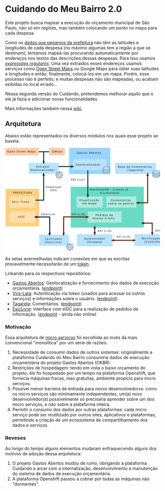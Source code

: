 # Cuidando do Meu Bairro 2.0

Este projeto busca mapear a execução do orçamento municipal de São Paulo, não só em regiões, mas também colocando um ponto no mapa para cada despesa.

Como os [dados que pegamos da prefeitura](http://orcamento.prefeitura.sp.gov.br/orcamento/execucao.html) não têm as latitudes e longitudes de cada despesa (no máximo algumas tem a região a que se destinam), tentamos mapeá-las procurando automaticamente por endereços nos textos das descrições dessas despesas.
Para isso usamos [*expressões regulares*](https://pt.wikipedia.org/wiki/Express%C3%A3o_regular).
Uma vez extraídos esses endereços usamos serviços como [Open Street Maps](http://www.openstreetmap.org) ou Google Maps para obter suas latitudes e longitudes e então, finalmente, colocá-los em um mapa.
Porém, esse processo não é perfeito, e muitas despesas não são mapeadas, ou acabam exibidas no local errado...

Nessa segunda versão do Cuidando, pretendemos melhorar aquilo que o ele já fazia e adicionar novas funcionalidades.

Mais informações também nessa [wiki](https://pt.wikiversity.org/wiki/Projeto_Cuidando_do_Meu_Bairro).


## Arquitetura

Abaixo estão representados os diversos módulos nos quais esse projeto se baseia:

![Alt text](images/cuidando2_arq2.svg)

As setas avermelhadas indicam conexões em que as escritas provavelmente necessitarão de um [token](https://github.com/okfn-brasil/viralata#protocol).

Linkando para os respectivos repositórios:

- [Gastos Abertos](https://github.com/cdmb/gastos_abertos): Geolocalização e fornecimento dos dados de execução orçamentária. ([endpoint](http://demo.gastosabertos.org))
- [Vira-Lata](https://github.com/okfn-brasil/viralata): Autenticação via token (usados para acessar os outros serviços) e informações sobre o usuário. ([endpoint](http://cuidando.org.br:5002))
- [Tagarela](https://github.com/okfn-brasil/tagarela): Comentários. ([endpoint](http://cuidando.org.br:5002))
- [EsicLivre](https://github.com/okfn-brasil/esiclivre): Interface com eSIC para a realização de pedidos de informação. ([endpoint](http://cuidando.org.br:5004) - ainda não online)

### Motivação

Essa arquitetura de [micro serviços](https://en.wikipedia.org/wiki/Microservices) foi escolhida ao invés da mais convencional "monolítica" por um série de razões:

1. Necessidade de consumir dados de outros sistemas: originalmente a plataforma Cuidando do Meu Bairro consumiria dados de execução orçamentária do projeto Gastos Abertos (OKBR).
2. Restrições de hospedagem: tendo em vista o baixo orçamento do projeto, ele foi hospedado por um tempo na plataforma Openshift, que fornecia máquinas fracas, mas gratuítas, ambiente propício para micro serviços.
3. Possível menor barreira de entrada para novxs desenvolvedorxs: como os micro serviços são minimamente independentes, um(a) novx desenvolvedor(a) possivelmente só precisaria aprender sobre um dos micro serviços, e não sobre a plataforma inteira.
4. Permitir o consumo dos dados por outras plataformas: cada micro serviço pode ser reutilizado por outros sites, aplicativos e plataformas, permitindo a criação de um ecossistema de compartilhamento dos dados e serviços.

### Reveses

Ao longo do tempo alguns elementos mudaram enfraquecendo alguns dos motivos de adoção dessa arquitetura:

1. O projeto Gastos Abertos mudou de rumo, obrigando a plataforma Cuidando a arcar com a internalização, desenvolvimento e manutenção do sistema de dados de execução orçamentária.
2. A plataforma Openshift passou a cobrar por todas as máquinas não "dormentes".

